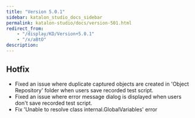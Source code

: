 ```yaml
---
title: "Version 5.0.1" 
sidebar: katalon_studio_docs_sidebar
permalink: katalon-studio/docs/version-501.html 
redirect_from:
    - "/display/KD/Version+5.0.1"
    - "/x/aBtO"
description: 
---
```

Hotfix
------

*   Fixed an issue where duplicate captured objects are created in 'Object Repository' folder when users save recorded test script.
*   Fixed an issue where error message dialog is displayed when users don't save recorded test script.
*   Fix 'Unable to resolve class internal.GlobalVariables' error